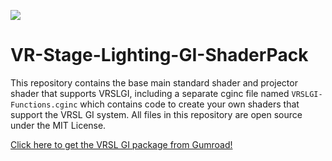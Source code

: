 ![](https://imgur.com/m4Ug239.png)

# VR-Stage-Lighting-GI-ShaderPack
This repository contains the base main standard shader and projector shader that supports VRSLGI, including a separate cginc file named `VRSLGI-Functions.cginc` which contains code to create your own shaders that support the VRSL GI system. All files in this repository are open source under the MIT License.

[Click here to get the VRSL GI package from Gumroad!](acchosen.gumroad.com/l/vrslgi_dmx)
